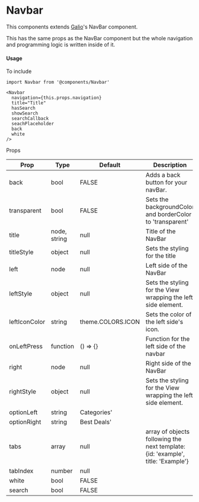 # Navbar

This components extends [Galio](http://galio.io/)'s NavBar component. 

This has the same props as the NavBar component but the whole navigation and programming logic is written inside of it.

#### Usage

To include

```text
import Navbar from '@components/Navbar'
```

```text
<Navbar
  navigation={this.props.navigation}
  title="Title"
  hasSearch
  showSearch
  searchCallback
  seachPlaceholder
  back
  white
/>
```

Props

| Prop          | Type         | Default           | Description                                                                     |
|---------------|--------------|-------------------|---------------------------------------------------------------------------------|
| back          | bool         | FALSE             | Adds a back button for your navBar.                                             |
| transparent   | bool         | FALSE             | Sets the backgroundColor and borderColor to 'transparent'                       |
| title         | node, string | null              | Title of the NavBar                                                             |
| titleStyle    | object       | null              | Sets the styling for the title                                                  |
| left          | node         | null              | Left side of the NavBar                                                         |
| leftStyle     | object       | null              | Sets the styling for the View wrapping the left side element.                   |
| leftIconColor | string       | theme.COLORS.ICON | Sets the color of the left side's icon.                                         |
| onLeftPress   | function     | () => {}          | Function for the left side of the navbar                                        |
| right         | node         | null              | Right side of the NavBar                                                        |
| rightStyle    | object       | null              | Sets the styling for the View wrapping the left side element.                   |
| optionLeft    | string       | Categories'       |                                                                                 |
| optionRight   | string       | Best Deals'       |                                                                                 |
| tabs          | array        | null              | array of objects following the next template: {id: 'example', title: 'Example'} |
| tabIndex      | number       | null              |                                                                                 |
| white         | bool         | FALSE             |                                                                                 |
| search        | bool         | FALSE             |                                                                                 |



